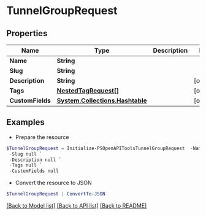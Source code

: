 # TunnelGroupRequest
## Properties

Name | Type | Description | Notes
------------ | ------------- | ------------- | -------------
**Name** | **String** |  | 
**Slug** | **String** |  | 
**Description** | **String** |  | [optional] 
**Tags** | [**NestedTagRequest[]**](NestedTagRequest.md) |  | [optional] 
**CustomFields** | [**System.Collections.Hashtable**](AnyType.md) |  | [optional] 

## Examples

- Prepare the resource
```powershell
$TunnelGroupRequest = Initialize-PSOpenAPIToolsTunnelGroupRequest  -Name null `
 -Slug null `
 -Description null `
 -Tags null `
 -CustomFields null
```

- Convert the resource to JSON
```powershell
$TunnelGroupRequest | ConvertTo-JSON
```

[[Back to Model list]](../README.md#documentation-for-models) [[Back to API list]](../README.md#documentation-for-api-endpoints) [[Back to README]](../README.md)

